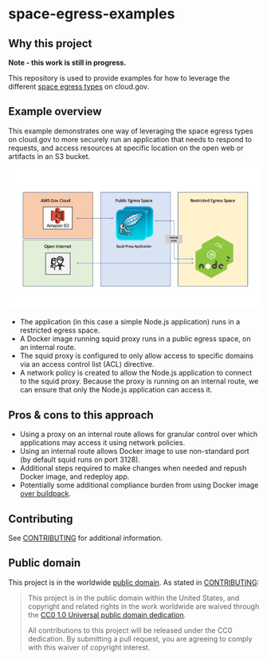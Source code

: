 # space-egress-examples

## Why this project

**Note - this work is still in progress.**

This repository is used to provide examples for how to leverage the different [space egress types](https://cloud.gov/docs/management/space-egress/) on cloud.gov.

## Example overview

This example demonstrates one way of leveraging the space egress types on cloud.gov to more securely run an application that needs to respond to requests, and access resources at specific location on the open web or artifacts in an S3 bucket. 

![Egress application example](egress-app-example.jpg?raw=true "Egress application example")

* The application (in this case a simple Node.js application) runs in a restricted egress space. 
* A Docker image running squid proxy runs in a public egress space, on an internal route.
* The squid proxy is configured to only allow access to specific domains via an access control list (ACL) directive.
* A network policy is created to allow the Node.js application to connect to the squid proxy. Because the proxy is running on an internal route, we can ensure that only the Node.js application can access it.

## Pros & cons to this approach

* Using a proxy on an internal route allows for granular control over which applications may access it using network policies.
* Using an internal route allows Docker image to use non-standard port (by default squid runs on port 3128). 
* Additional steps required to make changes when needed and repush Docker image, and redeploy app.
* Potentially some additional compliance burden from using Docker image [over buildpack](https://github.com/cloud-gov/space-egress-examples/issues/3).

## Contributing

See [CONTRIBUTING](CONTRIBUTING.md) for additional information.

## Public domain

This project is in the worldwide [public domain](LICENSE.md). As stated in [CONTRIBUTING](CONTRIBUTING.md):

> This project is in the public domain within the United States, and copyright and related rights in the work worldwide are waived through the [CC0 1.0 Universal public domain dedication](https://creativecommons.org/publicdomain/zero/1.0/).
>
> All contributions to this project will be released under the CC0 dedication. By submitting a pull request, you are agreeing to comply with this waiver of copyright interest.
